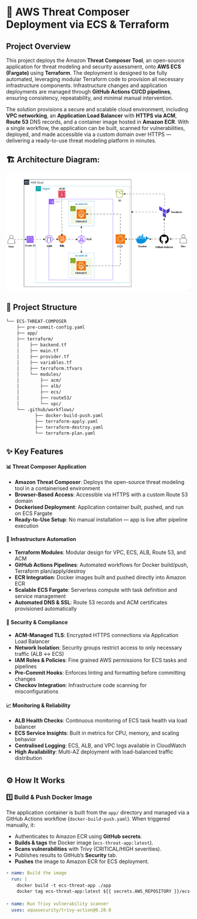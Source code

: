 # 🚀 AWS Threat Composer Deployment via ECS & Terraform

## Project Overview
This project deploys the Amazon **Threat Composer Tool**, an open-source application for threat modeling and security assessment, onto **AWS ECS (Fargate)** using **Terraform**. The deployment is designed to be fully automated, leveraging modular Terraform code to provision all necessary infrastructure components. Infrastructure changes and application deployments are managed through **GitHub Actions CI/CD pipelines**, ensuring consistency, repeatability, and minimal manual intervention.

The solution provisions a secure and scalable cloud environment, including **VPC networking**, an **Application Load Balancer** with **HTTPS via ACM**, **Route 53** DNS records, and a container image hosted in **Amazon ECR**. With a single workflow, the application can be built, scanned for vulnerabilities, deployed, and made accessible via a custom domain over HTTPS — delivering a ready-to-use threat modeling platform in minutes.
## 🏗️ Architecture Diagram:

<p align="center">
  <img src="images/ecs.gif" alt="architechtural diagram" style="width:700px"/>
</p>


## 📁 Project Structure
```
└── ECS-THREAT-COMPOSER
    ├── pre-commit-config.yaml
    ├── app/
    ├── terraform/
    │    ├── backend.tf
    │    ├── main.tf
    │    ├── provider.tf
    │    ├── variables.tf
    │    ├── terraform.tfvars
    │    └── modules/
    │        ├── acm/
    │        ├── alb/
    │        ├── ecs/
    │        ├── route53/
    │        └── vpc/
    └── .github/workflows/
           ├── docker-build-push.yaml
           ├── terraform-apply.yaml
           ├── terraform-destroy.yaml
           └── terraform-plan.yaml
```

## ✨ Key Features
#### 📊 Threat Composer Application
- **Amazon Threat Composer**: Deploys the open-source threat modeling tool in a containerised environment
- **Browser-Based Access**: Accessible via HTTPS with a custom Route 53 domain
- **Dockerised Deployment**: Application container built, pushed, and run on ECS Fargate
- **Ready-to-Use Setup**: No manual installation — app is live after pipeline execution

#### 🚀 Infrastructure Automation
- **Terraform Modules**: Modular design for VPC, ECS, ALB, Route 53, and ACM
- **GitHub Actions Pipelines**: Automated workflows for Docker build/push, Terraform plan/apply/destroy
- **ECR Integration**: Docker images built and pushed directly into Amazon ECR
- **Scalable ECS Fargate**: Serverless compute with task definition and service management
- **Automated DNS & SSL**: Route 53 records and ACM certificates provisioned automatically

#### 🔐 Security & Compliance
- **ACM-Managed TLS**: Encrypted HTTPS connections via Application Load Balancer
- **Network Isolation**: Security groups restrict access to only necessary traffic (ALB ↔ ECS)
- **IAM Roles & Policies**: Fine grained AWS permissions for ECS tasks and pipelines
- **Pre-Commit Hooks**: Enforces linting and formatting before committing changes
- **Checkov Integration**: Infrastructure code scanning for misconfigurations

#### 📈 Monitoring & Reliability

- **ALB Health Checks**: Continuous monitoring of ECS task health via load balancer
- **ECS Service Insights**: Built in metrics for CPU, memory, and scaling behavior
- **Centralised Logging**: ECS, ALB, and VPC logs available in CloudWatch
- **High Availability**: Multi-AZ deployment with load-balanced traffic distribution
#
## ⚙️ How It Works
### 1️⃣ Build & Push Docker Image
The application container is built from the `app/` directory and managed via a GitHub Actions workflow (`docker-build-push.yaml`). When triggered manually, it:
- Authenticates to Amazon ECR using **GitHub secrets**.
- **Builds & tags** the Docker image (`ecs-threat-app:latest`).
- **Scans vulnerabilities** with Trivy (CRITICAL/HIGH severities).
- Publishes results to GitHub’s **Security** tab.
- **Pushes** the image to Amazon ECR for ECS deployment.
```yaml
- name: Build the image
  run: |
    docker build -t ecs-threat-app ./app
    docker tag ecs-threat-app:latest ${{ secrets.AWS_REPOSITORY }}/ecs-threat-app:latest

- name: Run Trivy vulnerability scanner
  uses: aquasecurity/trivy-action@0.28.0
```
